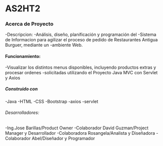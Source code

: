 # AS2HT2
### Acerca de Proyecto

-Descripcion:
-Análisis, diseño, planificación y programación del
-Sistema de Informacion para agilizar el proceso de pedido de Restaurantes Antigua Burguer, mediante un -ambiente Web.

#### Funcionamiento:

-Visualizar los distintos menus disponibles, incluyendo productos extras y procesar ordenes -solicitadas utilizando el Proyecto Java MVC con Servlet y Axios

##### Construido con

-Java
-HTML
-CSS
-Bootstrap
-axios
-servlet

###### Desarrolladores:

-Ing.Jose Barillas/Product Owner
-Colaborador David Guzman/Project Manager y Desarrollador
-Colaboradora Rosangela/Analista y Diseñadora
-Colaborador Abel/Diseñador y Programador